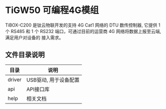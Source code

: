 # TiGW50 可编程4G模组

TiBOX-C200 是钛云物联开发的支持 4G Cat1 网络的 DTU 数传控制器, 它提供 1 个 RS485 和 1 个 RS232 端口，可通过目前的运营商 4G 网络将数据上报至云端,满足用户对设备的 接入需求。

## 文件目录说明



| 目录   | 说明                  |
| ------ | --------------------- |
| driver | USB驱动, 用于设备配置 |
| api    | API接口库             |
| help   | 相关文档              |

